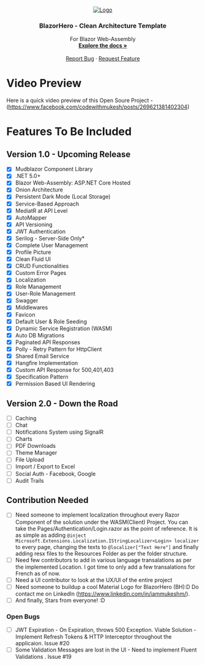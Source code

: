 <!-- PROJECT LOGO -->
<br />
<p align="center">
  <a href="https://github.com/blazorhero/CleanArchitecture">
    <img src="https://codewithmukesh.com/wp-content/uploads/2021/02/Wide-Logo.jpg" alt="Logo">
  </a>

  <h3 align="center">BlazorHero - Clean Architecture Template</h3>

  <p align="center">
    For Blazor Web-Assembly
    <br />
    <a href=""><strong>Explore the docs »</strong></a>
    <br />
    <br />
    <a href="https://github.com/blazorhero/CleanArchitecture/issues">Report Bug</a>
    ·
    <a href="https://github.com/blazorhero/CleanArchitecture/issues">Request Feature</a>
  </p>
</p>

# Video Preview
Here is a quick video preview of this Open Soure Project - (https://www.facebook.com/codewithmukesh/posts/269621381402304)

# Features To Be Included

## Version 1.0 - Upcoming Release

- [x] Mudblazor Component Library
- [x] .NET 5.0+
- [x] Blazor Web-Assembly: ASP.NET Core Hosted
- [x] Onion Architecture
- [x] Persistent Dark Mode (Local Storage)
- [x] Service-Based Approach
- [x] MediatR at API Level
- [x] AutoMapper
- [x] API Versioning
- [x] JWT Authentication
- [x] Serilog - Server-Side Only*
- [x] Complete User Management
- [x] Profile Picture
- [x] Clean Fluid UI
- [x] CRUD Functionalities
- [x] Custom Error Pages
- [x] Localization
- [x] Role Management
- [x] User-Role Management
- [x] Swagger
- [x] Middlewares
- [x] Favicon
- [x] Default User & Role Seeding
- [x] Dynamic Service Registration (WASM)
- [x] Auto DB Migrations
- [x] Paginated API Responses
- [x] Polly - Retry Pattern for HttpClient
- [x] Shared Email Service
- [x] Hangfire Implementation
- [x] Custom API Response for 500,401,403
- [x] Specification Pattern
- [x] Permission Based UI Rendering

## Version 2.0 - Down the Road

- [ ] Caching
- [ ] Chat
- [ ] Notifications System using SignalR
- [ ] Charts
- [ ] PDF Downloads
- [ ] Theme Manager
- [ ] File Upload
- [ ] Import / Export to Excel
- [ ] Social Auth - Facebook, Google
- [ ] Audit Trails

## Contribution Needed

- [ ] Need someone to implement localization throughout every Razor Component of the solution under the WASM(Client) Project. You can take the Pages/Authentication/Login.razor as the point of reference. It is as simple as adding `@inject Microsoft.Extensions.Localization.IStringLocalizer<Login> localizer` to every page, changing the texts to `@localizer["Text Here"]` and finally adding resx files to the Resources Folder as per the folder structure.
- [ ] Need few contributors to add in various language transalations as per the implemented Location. I got time to only add a few transalations for French as of now.
- [ ] Need a UI contributor to look at the UX/UI of the entire project
- [ ] Need someone to buildup a cool Material Logo for BlazorHero (BH):D Do contact me on LinkedIn (https://www.linkedin.com/in/iammukeshm/).
- [ ] And finally, Stars from everyone! :D

### Open Bugs

- [ ] JWT Expiration - On Expiration, throws 500 Exception. Viable Solution - Implement Refresh Tokens & HTTP Interceptor throughout the applicaion. Issue #20
- [ ] Some Validation Messages are lost in the UI - Need to implement Fluent Validations . Issue #19
